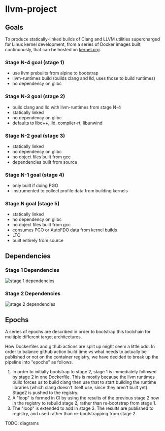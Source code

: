 # llvm-project

## Goals
To produce statically-linked builds of Clang and LLVM utilities supercharged
for Linux kernel development, from a series of Docker images built
continuously, that can be hosted on
[kernel.org](https://mirrors.edge.kernel.org/pub/tools/crosstool/).

### Stage N-4 goal (stage 1)
- use llvm prebuilts from alpine to bootstrap
- llvm-runtimes build (builds clang and lld, uses those to build runtimes)
- no dependency on glibc

### Stage N-3 goal (stage 2)
- build clang and lld with llvm-runtimes from stage N-4
- statically linked
- no dependency on glibc
- defaults to libc++, lld, compiler-rt, libunwind

### Stage N-2 goal (stage 3)
- statically linked
- no dependency on glibc
- no object files built from gcc
- dependencies built from source

### Stage N-1 goal (stage 4)
- only built if doing PGO
- instrumented to collect profile data from building kernels

### Stage N goal (stage 5)
- statically linked
- no dependency on glibc
- no object files built from gcc
- consumes PGO or AutoFDO data from kernel builds
- LTO
- built entirely from source

## Dependencies

### Stage 1 Dependencies
![stage 1 dependencies](https://github.com/ClangBuiltLinux/containers/tree/main/llvm-project/main/stage1.svg?raw=true)

### Stage 2 Dependencies
![stage 2 dependencies](https://github.com/ClangBuiltLinux/containers/tree/main/llvm-project/main/stage2.svg?raw=true)


## Epochs

A series of epochs are described in order to bootstrap this toolchain for
multiple different target architectures.

How Dockerfiles and github actions are split up might seem a little odd. In
order to balance github action build time vs what needs to actually be
published or not on the container registry, we have decided to break up the
pipeline into "epochs" as follows.

1. In order to initially bootstrap to stage 2, stage 1 is immediately followed
   by stage 2 in one Dockerfile. This is mostly because the llvm runtimes build
   forces us to build clang then use that to start building the runtime
   libraries (which clang doesn't itself use, since they aren't built yet).
   Stage2 is pushed to the registry.
2. A "loop" is formed in CI by using the results of the previous stage 2 now in
   the registry to rebuild stage 2, rather than re-bootstrap from stage 1.
3. The "loop" is extended to add in stage 3. The results are published to
   registry, and used rather than re-bootstrapping from stage 2.

TODO: diagrams

